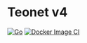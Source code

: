 # Teonet v4

[![Go](https://github.com/kirill-scherba/teonet/actions/workflows/go.yml/badge.svg)](https://github.com/kirill-scherba/teonet/actions/workflows/go.yml) [![Docker Image CI](https://github.com/kirill-scherba/teonet/actions/workflows/docker-image.yml/badge.svg)](https://github.com/kirill-scherba/teonet/actions/workflows/docker-image.yml)
